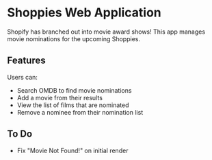 # Shoppies Web Application
Shopify has branched out into movie award shows! This app manages movie nominations for the upcoming Shoppies.

## Features
Users can:
- Search OMDB to find movie nominations
- Add a movie from their results
- View the list of films that are nominated
- Remove a nominee from their nomination list


## To Do
- Fix "Movie Not Found!" on initial render